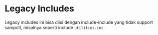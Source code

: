 
# Legacy Includes

Legacy includes ini bisa diisi dengan include-include yang tidak support sampctl, misalnya seperti include `utilities.inc`.
